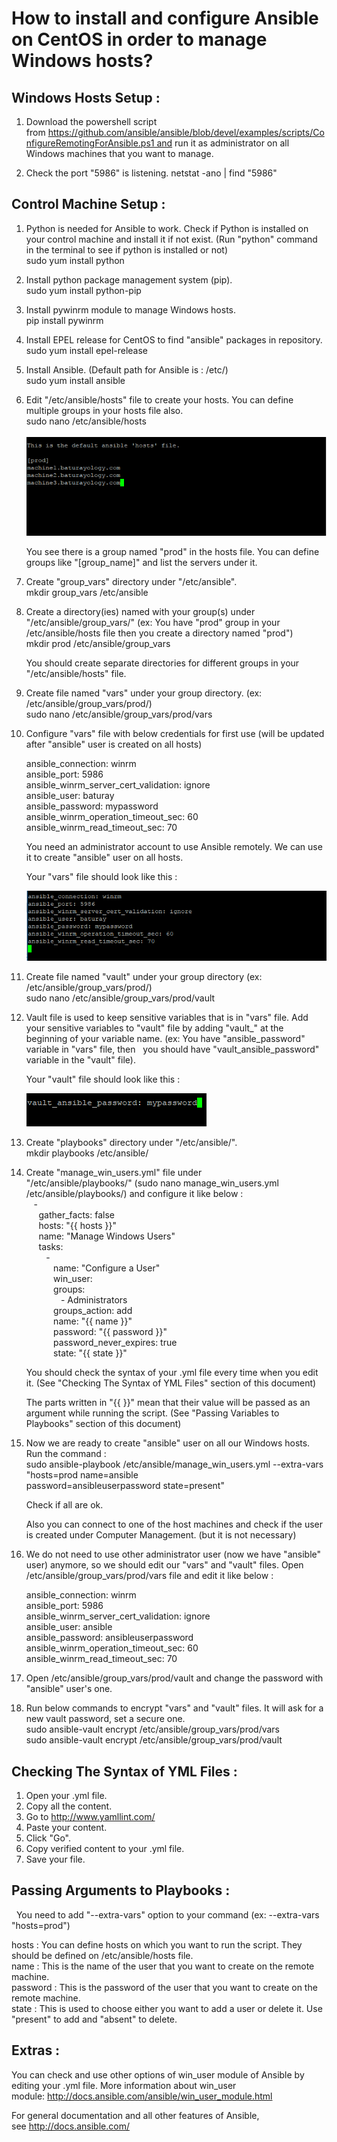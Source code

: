 # How to install and configure Ansible on CentOS in order to manage Windows hosts?



## Windows Hosts Setup :

1. Download the powershell script from https://github.com/ansible/ansible/blob/devel/examples/scripts/ConfigureRemotingForAnsible.ps1 and run it as administrator on all Windows machines that you want to manage.
   
2. Check the port "5986" is listening.
    netstat -ano | find "5986"


## Control Machine Setup :

1. Python is needed for Ansible to work. Check if Python is installed on your control machine and install it if not exist. (Run "python" command in the terminal to see if python is installed or not)  
     sudo yum install python
     
2. Install python package management system (pip).  
     sudo yum install python-pip
     
3. Install pywinrm module to manage Windows hosts.  
     pip install pywinrm
     
4. Install EPEL release for CentOS to find "ansible" packages in repository.  
     sudo yum install epel-release
     
5. Install Ansible. (Default path for Ansible is : /etc/)  
     sudo yum install ansible
     
6. Edit "/etc/ansible/hosts" file to create your hosts. You can define multiple groups in your hosts file also.  
     sudo nano /etc/ansible/hosts  
     
     ![alt text](images/Screenshot_144.png)  
     
     You see there is a group named "prod" in the hosts file. You can define groups like "[group_name]" and list the servers under it.
     
7. Create "group_vars" directory under "/etc/ansible".  
     mkdir group_vars /etc/ansible
     
8. Create a directory(ies) named with your group(s) under "/etc/ansible/group_vars/" (ex: You have "prod" group in your /etc/ansible/hosts file then you create a directory named "prod")  
     mkdir prod /etc/ansible/group_vars  
     
     You should create separate directories for different groups in your "/etc/ansible/hosts" file.
      
9. Create file named "vars" under your group directory. (ex: /etc/ansible/group_vars/prod/)  
     sudo nano /etc/ansible/group_vars/prod/vars
     
10. Configure "vars" file with below credentials for first use (will be updated after "ansible" user is created on all hosts)
 
      ansible_connection: winrm  
      ansible_port: 5986  
      ansible_winrm_server_cert_validation: ignore  
      ansible_user: baturay  
      ansible_password: mypassword  
      ansible_winrm_operation_timeout_sec: 60  
      ansible_winrm_read_timeout_sec: 70  

     You need an administrator account to use Ansible remotely. We can use it to create "ansible" user on all hosts.  

     Your "vars" file should look like this :  

     ![alt text](images/Screenshot_145.png)
        
11. Create file named "vault" under your group directory (ex: /etc/ansible/group_vars/prod/)  
     sudo nano /etc/ansible/group_vars/prod/vault
     
12. Vault file is used to keep sensitive variables that is in "vars" file. Add your sensitive variables to "vault" file by adding "vault_" at the beginning of your variable name. (ex: You have "ansible_password" variable in "vars" file, then   you should have "vault_ansible_password" variable in the "vault" file).
 
     Your "vault" file should look like this :  

     ![alt text](images/Screenshot_147.png)
     
13. Create "playbooks" directory under "/etc/ansible/".  
     mkdir playbooks /etc/ansible/
     
14. Create "manage_win_users.yml" file under "/etc/ansible/playbooks/" (sudo nano manage_win_users.yml /etc/ansible/playbooks/) and configure it like below :  
        &nbsp;&nbsp;&nbsp;-  
          &nbsp;&nbsp;&nbsp;&nbsp;&nbsp;gather_facts: false  
          &nbsp;&nbsp;&nbsp;&nbsp;&nbsp;hosts: "{{ hosts }}"  
          &nbsp;&nbsp;&nbsp;&nbsp;&nbsp;name: "Manage Windows Users"  
          &nbsp;&nbsp;&nbsp;&nbsp;&nbsp;tasks:  
            &nbsp;&nbsp;&nbsp;&nbsp;&nbsp;&nbsp;&nbsp;&nbsp;-  
              &nbsp;&nbsp;&nbsp;&nbsp;&nbsp;&nbsp;&nbsp;&nbsp;&nbsp;&nbsp;&nbsp;name: "Configure a User"  
              &nbsp;&nbsp;&nbsp;&nbsp;&nbsp;&nbsp;&nbsp;&nbsp;&nbsp;&nbsp;&nbsp;win_user:  
              &nbsp;&nbsp;&nbsp;&nbsp;&nbsp;&nbsp;&nbsp;&nbsp;&nbsp;&nbsp;&nbsp;groups:  
              &nbsp;&nbsp;&nbsp;&nbsp;&nbsp;&nbsp;&nbsp;&nbsp;&nbsp;&nbsp;&nbsp;&nbsp;&nbsp;&nbsp;- Administrators  
              &nbsp;&nbsp;&nbsp;&nbsp;&nbsp;&nbsp;&nbsp;&nbsp;&nbsp;&nbsp;&nbsp;groups_action: add  
              &nbsp;&nbsp;&nbsp;&nbsp;&nbsp;&nbsp;&nbsp;&nbsp;&nbsp;&nbsp;&nbsp;name: "{{ name }}"  
              &nbsp;&nbsp;&nbsp;&nbsp;&nbsp;&nbsp;&nbsp;&nbsp;&nbsp;&nbsp;&nbsp;password: "{{ password }}"  
              &nbsp;&nbsp;&nbsp;&nbsp;&nbsp;&nbsp;&nbsp;&nbsp;&nbsp;&nbsp;&nbsp;password_never_expires: true  
              &nbsp;&nbsp;&nbsp;&nbsp;&nbsp;&nbsp;&nbsp;&nbsp;&nbsp;&nbsp;&nbsp;state: "{{ state }}"  

      You should check the syntax of your .yml file every time when you edit it. (See "Checking The Syntax of YML Files" section of this document)  
 
      The parts written in "{{ }}" mean that their value will be passed as an argument while running the script. (See "Passing Variables to Playbooks" section of this document)

15. Now we are ready to create "ansible" user on all our Windows hosts. Run the command :  
      sudo ansible-playbook /etc/ansible/manage_win_users.yml --extra-vars "hosts=prod name=ansible password=ansibleuserpassword state=present"

      Check if all are ok.

      Also you can connect to one of the host machines and check if the user is created under Computer Management. (but it is not necessary)

16. We do not need to use other administrator user (now we have "ansible" user) anymore, so we should edit our "vars" and "vault" files. Open /etc/ansible/group_vars/prod/vars file and edit it like below :

      ansible_connection: winrm  
      ansible_port: 5986  
      ansible_winrm_server_cert_validation: ignore  
      ansible_user: ansible  
      ansible_password: ansibleuserpassword  
      ansible_winrm_operation_timeout_sec: 60  
      ansible_winrm_read_timeout_sec: 70  
         
17. Open /etc/ansible/group_vars/prod/vault and change the password with "ansible" user's one.

18. Run below commands to encrypt "vars" and "vault" files. It will ask for a new vault password, set a secure one.  
      sudo ansible-vault encrypt /etc/ansible/group_vars/prod/vars  
      sudo ansible-vault encrypt /etc/ansible/group_vars/prod/vault
      
## Checking The Syntax of YML Files :

1. Open your .yml file.
2. Copy all the content.
3. Go to http://www.yamllint.com/
4. Paste your content.
5. Click "Go".
6. Copy verified content to your .yml file.
7. Save your file.

## Passing Arguments to Playbooks :
   You need to add "--extra-vars" option to your command (ex: --extra-vars "hosts=prod")
   
   hosts : You can define hosts on which you want to run the script. They should be defined on /etc/ansible/hosts file.  
   name : This is the name of the user that you want to create on the remote machine.  
   password : This is the password of the user that you want to create on the remote machine.  
   state : This is used to choose either you want to add a user or delete it. Use "present" to add and "absent" to delete.
   
## Extras :

  You can check and use other options of win_user module of Ansible by editing your .yml file. More information about win_user module: http://docs.ansible.com/ansible/win_user_module.html  
  
  For general documentation and all other features of Ansible, see http://docs.ansible.com/



